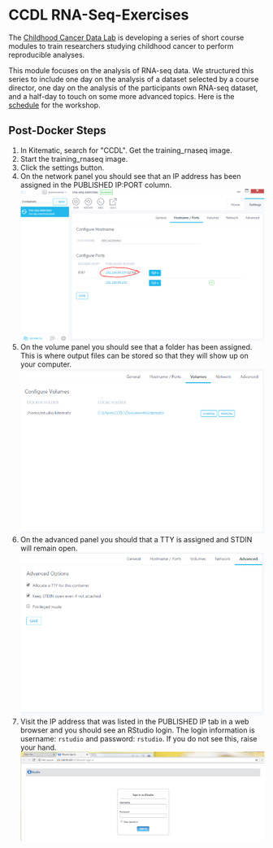 # CCDL RNA-Seq-Exercises

The [Childhood Cancer Data Lab](ccdatalab.org) is developing a series of short course modules to train researchers studying childhood cancer to perform reproducible analyses.

This module focuses on the analysis of RNA-seq data.
We structured this series to include one day on the analysis of a dataset selected by a course director, one day on the analysis of the participants own RNA-seq dataset, and a half-day to touch on some more advanced topics.
Here is the [schedule](schedule.md) for the workshop.

## Post-Docker Steps

1. In Kitematic, search for "CCDL". Get the training_rnaseq image.
2. Start the training_rnaseq image.
3. Click the settings button.
4. On the network panel you should see that an IP address has been assigned in the PUBLISHED IP:PORT column. 
![Published IP](screenshots/all-01-network.png)
5. On the volume panel you should see that a folder has been assigned. This is where output files can be stored so that they will show up on your computer. 
![Folder](screenshots/all-02-volume.png)
6. On the advanced panel you should that a TTY is assigned and STDIN will remain open. 
![Advanced](screenshots/all-03-advanced.png)
7. Visit the IP address that was listed in the PUBLISHED IP tab in a web browser and you should see an RStudio login. The login information is username: `rstudio` and password: `rstudio`. If you do not see this, raise your hand. 
![RStudio](screenshots/all-04-rstudio.png)
